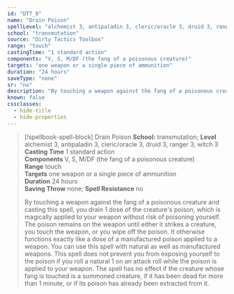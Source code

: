 ```yaml
---
id: "DTT_0"
name: "Drain Poison"
spellLevel: "alchemist 3, antipaladin 3, cleric/oracle 3, druid 3, ranger 3, witch 3"
school: "transmutation"
source: "Dirty Tactics Toolbox"
range: "touch"
castingTime: "1 standard action"
components: "V, S, M/DF (the fang of a poisonous creature)"
targets: "one weapon or a single piece of ammunition"
duration: "24 hours"
saveType: "none"
sr: "no"
description: "By touching a weapon against the fang of a poisonous creature and casting this spell, you drain 1 dose of the creature's poison, which is magically applied to your weapon without risk of poisoning yourself. The poison remains on the weapon until either it strikes a creature, you touch the weapon, or you wipe off the poison. It otherwise functions exactly like a dose of a manufactured poison applied to a weapon. You can use this spell with natural as well as manufactured weapons. This spell does not prevent you from exposing yourself to the poison if you roll a natural 1 on an attack roll while the poison is applied to your weapon.  The spell has no effect if the creature whose fang is touched is a summoned creature, if it has been dead for more than 1 minute, or if its poison has already been extracted from it."
known: false
cssclasses:
  - hide-title
  - hide-properties
---
```


> [!spellbook-spell-block] Drain Poison
> **School:** transmutation; **Level** alchemist 3, antipaladin 3, cleric/oracle 3, druid 3, ranger 3, witch 3
> **Casting Time** 1 standard action  
> **Components** V, S, M/DF (the fang of a poisonous creature)  
> **Range** touch  
> **Targets** one weapon or a single piece of ammunition  
> **Duration** 24 hours  
> **Saving Throw** none; **Spell Resistance** no
> 
> By touching a weapon against the fang of a poisonous creature and casting this spell, you drain 1 dose of the creature's poison, which is magically applied to your weapon without risk of poisoning yourself. The poison remains on the weapon until either it strikes a creature, you touch the weapon, or you wipe off the poison. It otherwise functions exactly like a dose of a manufactured poison applied to a weapon. You can use this spell with natural as well as manufactured weapons. This spell does not prevent you from exposing yourself to the poison if you roll a natural 1 on an attack roll while the poison is applied to your weapon.  The spell has no effect if the creature whose fang is touched is a summoned creature, if it has been dead for more than 1 minute, or if its poison has already been extracted from it.